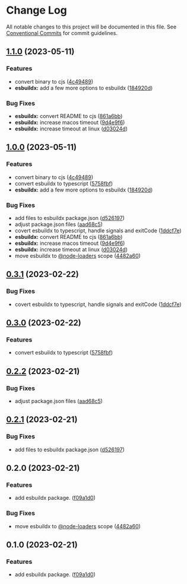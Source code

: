 # Change Log

All notable changes to this project will be documented in this file.
See [Conventional Commits](https://conventionalcommits.org) for commit guidelines.

## [1.1.0](https://github.com/node-loaders/loaders/compare/@node-loaders/esbuildx@0.3.1...@node-loaders/esbuildx@1.1.0) (2023-05-11)


### Features

* convert binary to cjs ([4c49489](https://github.com/node-loaders/loaders/commit/4c49489b00790203080526d69e8fe09139961edd))
* **esbuildx:** add a few more options to esbuildx ([184920d](https://github.com/node-loaders/loaders/commit/184920d8b87c63b9e27194d7a5b41bda0f1a6225))


### Bug Fixes

* **esbuildx:** convert README to cjs ([861a6bb](https://github.com/node-loaders/loaders/commit/861a6bb6d0e5b3634c3f9a2d66d8549ce1ab5f4f))
* **esbuildx:** increase macos timeout ([9d4e9f6](https://github.com/node-loaders/loaders/commit/9d4e9f63d65e8b3ffa7ea7230bfad125baf6cf14))
* **esbuildx:** increase timeout at linux ([d03024d](https://github.com/node-loaders/loaders/commit/d03024d99ea51051d1dab2523706b3bc3d369bcb))



## [1.0.0](https://github.com/node-loaders/loaders/compare/esbuildx@0.1.0...esbuildx@1.0.0) (2023-05-11)


### Features

* convert binary to cjs ([4c49489](https://github.com/node-loaders/loaders/commit/4c49489b00790203080526d69e8fe09139961edd))
* convert esbuildx to typescript ([5758fbf](https://github.com/node-loaders/loaders/commit/5758fbfdefd2131ebb5468e72401d5986a8dca6d))
* **esbuildx:** add a few more options to esbuildx ([184920d](https://github.com/node-loaders/loaders/commit/184920d8b87c63b9e27194d7a5b41bda0f1a6225))


### Bug Fixes

* add files to esbuildx package.json ([d526197](https://github.com/node-loaders/loaders/commit/d5261978547539183ad9af04f2bf5bb51366d91b))
* adjust package.json files ([aad68c5](https://github.com/node-loaders/loaders/commit/aad68c5ca71825bd2ddc403f1194daaeffb9dad4))
* covert esbuildx to typescript, handle signals and exitCode ([1ddcf7e](https://github.com/node-loaders/loaders/commit/1ddcf7e9d2843eefc3a83dd48134b2f74ffca7fb))
* **esbuildx:** convert README to cjs ([861a6bb](https://github.com/node-loaders/loaders/commit/861a6bb6d0e5b3634c3f9a2d66d8549ce1ab5f4f))
* **esbuildx:** increase macos timeout ([9d4e9f6](https://github.com/node-loaders/loaders/commit/9d4e9f63d65e8b3ffa7ea7230bfad125baf6cf14))
* **esbuildx:** increase timeout at linux ([d03024d](https://github.com/node-loaders/loaders/commit/d03024d99ea51051d1dab2523706b3bc3d369bcb))
* move esbuildx to [@node-loaders](https://github.com/node-loaders) scope ([4482a60](https://github.com/node-loaders/loaders/commit/4482a60d3080f0c27cf6e4bd1ca403d2c2a5c584))



## [0.3.1](https://github.com/node-loaders/loaders/compare/@node-loaders/esbuildx@0.3.0...@node-loaders/esbuildx@0.3.1) (2023-02-22)


### Bug Fixes

* covert esbuildx to typescript, handle signals and exitCode ([1ddcf7e](https://github.com/node-loaders/loaders/commit/1ddcf7e9d2843eefc3a83dd48134b2f74ffca7fb))



## [0.3.0](https://github.com/node-loaders/loaders/compare/@node-loaders/esbuildx@0.2.2...@node-loaders/esbuildx@0.3.0) (2023-02-22)


### Features

* convert esbuildx to typescript ([5758fbf](https://github.com/node-loaders/loaders/commit/5758fbfdefd2131ebb5468e72401d5986a8dca6d))



## [0.2.2](https://github.com/node-loaders/loaders/compare/@node-loaders/esbuildx@0.2.1...@node-loaders/esbuildx@0.2.2) (2023-02-21)


### Bug Fixes

* adjust package.json files ([aad68c5](https://github.com/node-loaders/loaders/commit/aad68c5ca71825bd2ddc403f1194daaeffb9dad4))



## [0.2.1](https://github.com/node-loaders/loaders/compare/@node-loaders/esbuildx@0.2.0...@node-loaders/esbuildx@0.2.1) (2023-02-21)


### Bug Fixes

* add files to esbuildx package.json ([d526197](https://github.com/node-loaders/loaders/commit/d5261978547539183ad9af04f2bf5bb51366d91b))



## 0.2.0 (2023-02-21)


### Features

* add esbuildx package. ([f09a1d0](https://github.com/node-loaders/loaders/commit/f09a1d0cc20de1685a2b8c52dce7cc86c0ad12e8))


### Bug Fixes

* move esbuildx to [@node-loaders](https://github.com/node-loaders) scope ([4482a60](https://github.com/node-loaders/loaders/commit/4482a60d3080f0c27cf6e4bd1ca403d2c2a5c584))



## 0.1.0 (2023-02-21)


### Features

* add esbuildx package. ([f09a1d0](https://github.com/node-loaders/loaders/commit/f09a1d0cc20de1685a2b8c52dce7cc86c0ad12e8))

